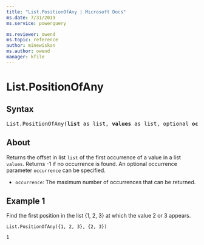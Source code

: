 ```yaml
---
title: "List.PositionOfAny | Microsoft Docs"
ms.date: 7/31/2019
ms.service: powerquery

ms.reviewer: owend
ms.topic: reference
author: minewiskan
ms.author: owend
manager: kfile
---
```

# List.PositionOfAny

## Syntax

<pre>
List.PositionOfAny(<b>list</b> as list, <b>values</b> as list, optional <b>occurrence</b> as nullable number, optional <b>equationCriteria</b> as any) as any
</pre>
  
## About  
Returns the offset in list `list` of the first occurrence of a value in a list `values`. Returns -1 if no occurrence is found. An optional occurrence parameter `occurrence` can be specified. <ul> <li><code>occurrence</code>: The maximum number of occurrences that can be returned.</li> </ul>

## Example 1
Find the first position in the list {1, 2, 3} at which the value 2 or 3 appears.

```powerquery-m
List.PositionOfAny({1, 2, 3}, {2, 3})
```

`1`
